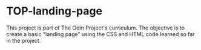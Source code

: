 # TOP-landing-page
This project is part of The Odin Project's curriculum. The objective is to create a basic "landing page" using the CSS and HTML code learned so far in the project.
